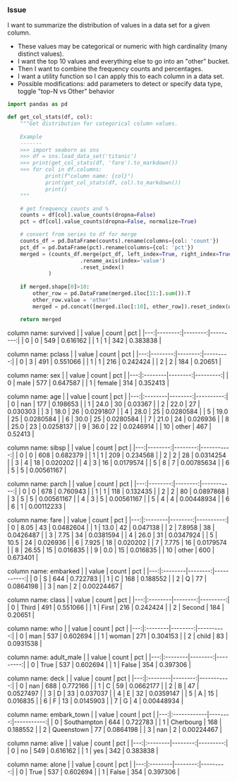 ### Issue
I want to summarize the distribution of values in a data set for a given column. 
* These values may be categorical or numeric with high cardinality (many distinct values). 
* I want the top 10 values and everything else to go into an "other" bucket. 
* Then I want to combine the frequency counts and percentages.
* I want a utility function so I can apply this to each column in a data set.
* Possible modifications: add parameters to detect or specify data type, toggle "top-N vs Other" behavior

```python
import pandas as pd

def get_col_stats(df, col):
    """Get distribution for categorical column values.
    
    Example
    -------
    >>> import seaborn as sns
    >>> df = sns.load_data_set('titanic')
    >>> print(get_col_stats(df, 'fare').to_markdown())
    >>> for col in df.columns:
            print(f"column name: {col}")
            print(get_col_stats(df, col).to_markdown())
            print()
    """

    # get frequency counts and % 
    counts = df[col].value_counts(dropna=False)
    pct = df[col].value_counts(dropna=False, normalize=True)

    # convert from series to df for merge
    counts_df = pd.DataFrame(counts).rename(columns={col: 'count'})
    pct_df = pd.DataFrame(pct).rename(columns={col: 'pct'})
    merged = (counts_df.merge(pct_df, left_index=True, right_index=True)
                       .rename_axis(index='value')
                       .reset_index()
             )
    
    if merged.shape[0]>10:
        other_row = pd.DataFrame(merged.iloc[11:].sum()).T
        other_row.value = 'other'
        merged = pd.concat([merged.iloc[:10], other_row]).reset_index(drop=True)

    return merged
```

column name: survived
|    |   value |   count |      pct |
|---:|--------:|--------:|---------:|
|  0 |       0 |     549 | 0.616162 |
|  1 |       1 |     342 | 0.383838 |

column name: pclass
|    |   value |   count |      pct |
|---:|--------:|--------:|---------:|
|  0 |       3 |     491 | 0.551066 |
|  1 |       1 |     216 | 0.242424 |
|  2 |       2 |     184 | 0.20651  |

column name: sex
|    | value   |   count |      pct |
|---:|:--------|--------:|---------:|
|  0 | male    |     577 | 0.647587 |
|  1 | female  |     314 | 0.352413 |

column name: age
|    | value   |   count |       pct |
|---:|:--------|--------:|----------:|
|  0 | nan     |     177 | 0.198653  |
|  1 | 24.0    |      30 | 0.03367   |
|  2 | 22.0    |      27 | 0.030303  |
|  3 | 18.0    |      26 | 0.0291807 |
|  4 | 28.0    |      25 | 0.0280584 |
|  5 | 19.0    |      25 | 0.0280584 |
|  6 | 30.0    |      25 | 0.0280584 |
|  7 | 21.0    |      24 | 0.026936  |
|  8 | 25.0    |      23 | 0.0258137 |
|  9 | 36.0    |      22 | 0.0246914 |
| 10 | other   |     467 | 0.52413   |

column name: sibsp
|    |   value |   count |        pct |
|---:|--------:|--------:|-----------:|
|  0 |       0 |     608 | 0.682379   |
|  1 |       1 |     209 | 0.234568   |
|  2 |       2 |      28 | 0.0314254  |
|  3 |       4 |      18 | 0.020202   |
|  4 |       3 |      16 | 0.0179574  |
|  5 |       8 |       7 | 0.00785634 |
|  6 |       5 |       5 | 0.00561167 |

column name: parch
|    |   value |   count |        pct |
|---:|--------:|--------:|-----------:|
|  0 |       0 |     678 | 0.760943   |
|  1 |       1 |     118 | 0.132435   |
|  2 |       2 |      80 | 0.0897868  |
|  3 |       5 |       5 | 0.00561167 |
|  4 |       3 |       5 | 0.00561167 |
|  5 |       4 |       4 | 0.00448934 |
|  6 |       6 |       1 | 0.00112233 |

column name: fare
|    | value   |   count |       pct |
|---:|:--------|--------:|----------:|
|  0 | 8.05    |      43 | 0.0482604 |
|  1 | 13.0    |      42 | 0.047138  |
|  2 | 7.8958  |      38 | 0.0426487 |
|  3 | 7.75    |      34 | 0.0381594 |
|  4 | 26.0    |      31 | 0.0347924 |
|  5 | 10.5    |      24 | 0.026936  |
|  6 | 7.925   |      18 | 0.020202  |
|  7 | 7.775   |      16 | 0.0179574 |
|  8 | 26.55   |      15 | 0.016835  |
|  9 | 0.0     |      15 | 0.016835  |
| 10 | other   |     600 | 0.673401  |

column name: embarked
|    | value   |   count |        pct |
|---:|:--------|--------:|-----------:|
|  0 | S       |     644 | 0.722783   |
|  1 | C       |     168 | 0.188552   |
|  2 | Q       |      77 | 0.0864198  |
|  3 | nan     |       2 | 0.00224467 |

column name: class
|    | value   |   count |      pct |
|---:|:--------|--------:|---------:|
|  0 | Third   |     491 | 0.551066 |
|  1 | First   |     216 | 0.242424 |
|  2 | Second  |     184 | 0.20651  |

column name: who
|    | value   |   count |       pct |
|---:|:--------|--------:|----------:|
|  0 | man     |     537 | 0.602694  |
|  1 | woman   |     271 | 0.304153  |
|  2 | child   |      83 | 0.0931538 |

column name: adult_male
|    | value   |   count |      pct |
|---:|:--------|--------:|---------:|
|  0 | True    |     537 | 0.602694 |
|  1 | False   |     354 | 0.397306 |

column name: deck
|    | value   |   count |        pct |
|---:|:--------|--------:|-----------:|
|  0 | nan     |     688 | 0.772166   |
|  1 | C       |      59 | 0.0662177  |
|  2 | B       |      47 | 0.0527497  |
|  3 | D       |      33 | 0.037037   |
|  4 | E       |      32 | 0.0359147  |
|  5 | A       |      15 | 0.016835   |
|  6 | F       |      13 | 0.0145903  |
|  7 | G       |       4 | 0.00448934 |

column name: embark_town
|    | value       |   count |        pct |
|---:|:------------|--------:|-----------:|
|  0 | Southampton |     644 | 0.722783   |
|  1 | Cherbourg   |     168 | 0.188552   |
|  2 | Queenstown  |      77 | 0.0864198  |
|  3 | nan         |       2 | 0.00224467 |

column name: alive
|    | value   |   count |      pct |
|---:|:--------|--------:|---------:|
|  0 | no      |     549 | 0.616162 |
|  1 | yes     |     342 | 0.383838 |

column name: alone
|    | value   |   count |      pct |
|---:|:--------|--------:|---------:|
|  0 | True    |     537 | 0.602694 |
|  1 | False   |     354 | 0.397306 |
